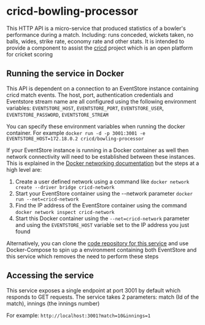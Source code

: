 # cricd-bowling-processor
This HTTP API is a micro-service that produced statistics of a bowler's performance during a match. Including: runs conceded, wickets taken, no balls, wides, strike rate, economy rate and other stats.
It is intended to provide a component to assist the [cricd](https://github.com/cricd/cricd) project which is an open platform for cricket scoring

## Running the service in Docker
This API is dependent on a connection to an EventStore instance containing cricd match events. The host, port, authentication credentials and Eventstore stream name are all configured using the following environment variables: `EVENTSTORE_HOST`, `EVENTSTORE_PORT`, `EVENTSTORE_USER`, `EVENTSTORE_PASSWORD`, `EVENTSTORE_STREAM`

You can specify these environment variables when running the docker container. For example `docker run -d -p 3001:3001 -e EVENTSTORE_HOST=172.18.0.2 cricd/bowling-processor`

If your EventStore instance is running in a Docker container as well then network connectivity will need to be established between these instances. This is explained in the [Docker networking documentation](https://docs.docker.com/engine/userguide/networking/dockernetworks/) but the steps at a high level are:
1. Create a user defined network using a command like `docker network create --driver bridge cricd-network`
2. Start your EventStore container using the --network parameter `docker run --net=cricd-network`
3. Find the IP address of the EventStore container using the command `docker network inspect cricd-network`
4. Start this Docker container using the `--net=cricd-network` parameter and using the `EVENTSTORE_HOST` variable set to the IP address you just found

Alternatively, you can clone the [code repository for this service](https://github.com/cricd/bowling-processor) and use Docker-Compose to spin up a environment containing both EventStore and this service which removes the need to perform these steps

## Accessing the service
This service exposes a single endpoint at port 3001 by default which responds to GET requests. The service takes 2 parameters: match (Id of the match), innings (the innings number)

For example: `http://localhost:3001?match=10&innings=1`
